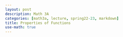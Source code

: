 ```yaml
---
layout: post
description: Math 3A
categories: [math3a, lecture, spring22-23, markdown]
title: Properties of Functions
use-math: true
---
```

